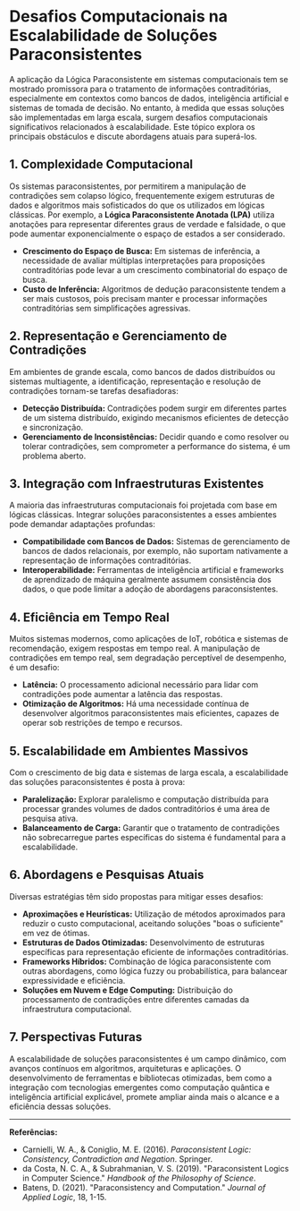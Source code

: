 
# Desafios Computacionais na Escalabilidade de Soluções Paraconsistentes

A aplicação da Lógica Paraconsistente em sistemas computacionais tem se mostrado promissora para o tratamento de informações contraditórias, especialmente em contextos como bancos de dados, inteligência artificial e sistemas de tomada de decisão. No entanto, à medida que essas soluções são implementadas em larga escala, surgem desafios computacionais significativos relacionados à escalabilidade. Este tópico explora os principais obstáculos e discute abordagens atuais para superá-los.

## 1. Complexidade Computacional

Os sistemas paraconsistentes, por permitirem a manipulação de contradições sem colapso lógico, frequentemente exigem estruturas de dados e algoritmos mais sofisticados do que os utilizados em lógicas clássicas. Por exemplo, a **Lógica Paraconsistente Anotada (LPA)** utiliza anotações para representar diferentes graus de verdade e falsidade, o que pode aumentar exponencialmente o espaço de estados a ser considerado.

- **Crescimento do Espaço de Busca:** Em sistemas de inferência, a necessidade de avaliar múltiplas interpretações para proposições contraditórias pode levar a um crescimento combinatorial do espaço de busca.
- **Custo de Inferência:** Algoritmos de dedução paraconsistente tendem a ser mais custosos, pois precisam manter e processar informações contraditórias sem simplificações agressivas.

## 2. Representação e Gerenciamento de Contradições

Em ambientes de grande escala, como bancos de dados distribuídos ou sistemas multiagente, a identificação, representação e resolução de contradições tornam-se tarefas desafiadoras:

- **Detecção Distribuída:** Contradições podem surgir em diferentes partes de um sistema distribuído, exigindo mecanismos eficientes de detecção e sincronização.
- **Gerenciamento de Inconsistências:** Decidir quando e como resolver ou tolerar contradições, sem comprometer a performance do sistema, é um problema aberto.

## 3. Integração com Infraestruturas Existentes

A maioria das infraestruturas computacionais foi projetada com base em lógicas clássicas. Integrar soluções paraconsistentes a esses ambientes pode demandar adaptações profundas:

- **Compatibilidade com Bancos de Dados:** Sistemas de gerenciamento de bancos de dados relacionais, por exemplo, não suportam nativamente a representação de informações contraditórias.
- **Interoperabilidade:** Ferramentas de inteligência artificial e frameworks de aprendizado de máquina geralmente assumem consistência dos dados, o que pode limitar a adoção de abordagens paraconsistentes.

## 4. Eficiência em Tempo Real

Muitos sistemas modernos, como aplicações de IoT, robótica e sistemas de recomendação, exigem respostas em tempo real. A manipulação de contradições em tempo real, sem degradação perceptível de desempenho, é um desafio:

- **Latência:** O processamento adicional necessário para lidar com contradições pode aumentar a latência das respostas.
- **Otimização de Algoritmos:** Há uma necessidade contínua de desenvolver algoritmos paraconsistentes mais eficientes, capazes de operar sob restrições de tempo e recursos.

## 5. Escalabilidade em Ambientes Massivos

Com o crescimento de big data e sistemas de larga escala, a escalabilidade das soluções paraconsistentes é posta à prova:

- **Paralelização:** Explorar paralelismo e computação distribuída para processar grandes volumes de dados contraditórios é uma área de pesquisa ativa.
- **Balanceamento de Carga:** Garantir que o tratamento de contradições não sobrecarregue partes específicas do sistema é fundamental para a escalabilidade.

## 6. Abordagens e Pesquisas Atuais

Diversas estratégias têm sido propostas para mitigar esses desafios:

- **Aproximações e Heurísticas:** Utilização de métodos aproximados para reduzir o custo computacional, aceitando soluções "boas o suficiente" em vez de ótimas.
- **Estruturas de Dados Otimizadas:** Desenvolvimento de estruturas específicas para representação eficiente de informações contraditórias.
- **Frameworks Híbridos:** Combinação de lógica paraconsistente com outras abordagens, como lógica fuzzy ou probabilística, para balancear expressividade e eficiência.
- **Soluções em Nuvem e Edge Computing:** Distribuição do processamento de contradições entre diferentes camadas da infraestrutura computacional.

## 7. Perspectivas Futuras

A escalabilidade de soluções paraconsistentes é um campo dinâmico, com avanços contínuos em algoritmos, arquiteturas e aplicações. O desenvolvimento de ferramentas e bibliotecas otimizadas, bem como a integração com tecnologias emergentes como computação quântica e inteligência artificial explicável, promete ampliar ainda mais o alcance e a eficiência dessas soluções.

___

**Referências:**

- Carnielli, W. A., & Coniglio, M. E. (2016). *Paraconsistent Logic: Consistency, Contradiction and Negation*. Springer.
- da Costa, N. C. A., & Subrahmanian, V. S. (2019). "Paraconsistent Logics in Computer Science." *Handbook of the Philosophy of Science*.
- Batens, D. (2021). "Paraconsistency and Computation." *Journal of Applied Logic*, 18, 1-15.


